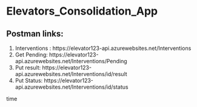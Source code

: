 # Elevators_Consolidation_App


<h2>Postman links:</h2>


<ol>
   <li>Interventions : https://elevator123-api.azurewebsites.net/Interventions</li>
   <li>Get Pending: https://elevator123-api.azurewebsites.net/Interventions/Pending  </li>
   <li>Put result: https://elevator123-api.azurewebsites.net/Interventions/id/result  </li>
   <li>Put Status: https://elevator123-api.azurewebsites.net/Interventions/id/status</li>
   
</ol>


<p>time</p>